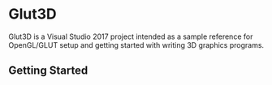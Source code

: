 Glut3D
======

Glut3D is a Visual Studio 2017 project intended as a sample reference for OpenGL/GLUT setup and getting started with writing 3D graphics programs.

Getting Started
---------------

